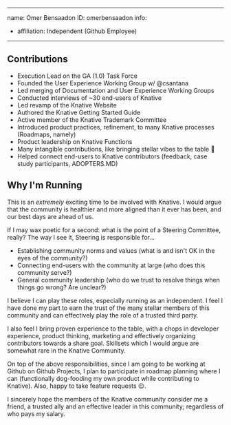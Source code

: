 -------------------------------------------------------------
name: Omer Bensaadon
ID: omerbensaadon
info:
  - affiliation: Independent (Github Employee)
-------------------------------------------------------------


## Contributions

* Execution Lead on the GA (1.0) Task Force
* Founded the User Experience Working Group w/ @csantana
* Led merging of Documentation and User Experience Working Groups
* Conducted interviews of ~30 end-users of Knative
* Led revamp of the Knative Website
* Authored the Knative Getting Started Guide
* Active member of the Knative Trademark Committee
* Introduced product practices, refinement, to many Knative processes (Roadmaps, namely)
* Product leadership on Knative Functions
* Many intangible contributions, like bringing stellar vibes to the table 💫
* Helped connect end-users to Knative contributors (feedback, case study participants, ADOPTERS.MD)


## Why I'm Running
This is an *extremely* exciting time to be involved with Knative. I would argue that the community is healthier and more aligned than it ever has been, and our best days are ahead of us.

If I may wax poetic for a second: what is the point of a Steering Committee, really? The way I see it, Steering is responsible for...
- Establishing community norms and values (what is and isn't OK in the eyes of the community?)
- Connecting end-users with the community at large (who does this community serve?)
- General community leadership (who do we trust to resolve things when things go wrong? Are unclear?)

I believe I can play these roles, especially running as an independent. I feel I have done my part to earn the trust of the many stellar members of this community and can effectively play the role of a trusted third party.

I also feel I bring proven experience to the table, with a chops in developer experience, product thinking, marketing and effectively organizing contributors towards a share goal. Skillsets which I would argue are somewhat rare in the Knative Community.

On top of the above responsibilities, since I am going to be working at Github on Github Projects, I plan to participate in roadmap planning where I can (functionally dog-fooding my own product while contributing to Knative). Also, happy to take feature requests 😉.

I sincerely hope the members of the Knative community consider me a friend, a trusted ally and an effective leader in this community; regardless of who pays my salary.

